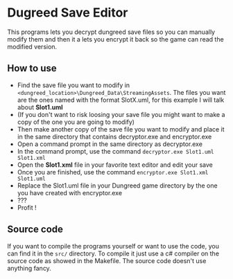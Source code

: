 # Dugreed Save Editor
This programs lets you decrypt dungreed save files so you can manually modify them and then it a lets you encrypt it back so the game can read the modified version.

## How to use
* Find the save file you want to modify in `<dungreed_location>\Dungreed_Data\StreamingAssets`. The files you want are the ones named with the format SlotX.uml, for this example I will talk about **Slot1.uml**
* (If you don't want to risk loosing your save file you might want to make a copy of the one you are going to modify)
* Then make another copy of the save file you want to modify and place it in the same directory that contains decryptor.exe and encryptor.exe
* Open a command prompt in the same directory as decryptor.exe
* In the command prompt, use the command `decryptor.exe Slot1.uml Slot1.xml`
* Open the **Slot1.xml** file in your favorite text editor and edit your save
* Once you are finished, use the command `encryptor.exe Slot1.xml Slot1.uml`
* Replace the Slot1.uml file in your Dungreed game directory by the one you have created with encryptor.exe
* ???
* Profit !


## Source code
If you want to compile the programs yourself or want to use the code, you can find it in the `src/` directory. To compile it just use a c# compiler on the source code as showed in the Makefile. The source code doesn't use anything fancy.
